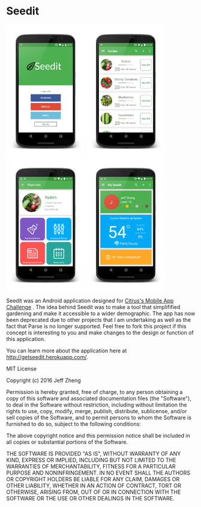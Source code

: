 # Seedit

<img src="demo-pics/nexus6_1.png" alt="Drawing" width="210"/>
<img src="demo-pics/nexus6_2.png" alt="Drawing" width="210"/>
<img src="demo-pics/nexus6_3.png" alt="Drawing" width="210"/>
<img src="demo-pics/nexus6_4.png" alt="Drawing" width="210"/>


Seedit was an Android application designed for [Citrus's Mobile App Challenge](http://mobileappchallenge.org/) .
The idea behind Seedit was to make a tool that simplifified gardening and make it accessible to a
wider demographic. The app has now been deprecated due to other projects that I am undertaking as
well as the fact that Parse is no longer supported. Feel free to fork this project if this concept
is interesting to you and make changes to the design or function of this application.

You can learn more about the application here at http://getseedit.herokuapp.com/.

MIT License

Copyright (c) 2016 Jeff Zheng

Permission is hereby granted, free of charge, to any person obtaining a copy
of this software and associated documentation files (the "Software"), to deal
in the Software without restriction, including without limitation the rights
to use, copy, modify, merge, publish, distribute, sublicense, and/or sell
copies of the Software, and to permit persons to whom the Software is
furnished to do so, subject to the following conditions:

The above copyright notice and this permission notice shall be included in all
copies or substantial portions of the Software.

THE SOFTWARE IS PROVIDED "AS IS", WITHOUT WARRANTY OF ANY KIND, EXPRESS OR
IMPLIED, INCLUDING BUT NOT LIMITED TO THE WARRANTIES OF MERCHANTABILITY,
FITNESS FOR A PARTICULAR PURPOSE AND NONINFRINGEMENT. IN NO EVENT SHALL THE
AUTHORS OR COPYRIGHT HOLDERS BE LIABLE FOR ANY CLAIM, DAMAGES OR OTHER
LIABILITY, WHETHER IN AN ACTION OF CONTRACT, TORT OR OTHERWISE, ARISING FROM,
OUT OF OR IN CONNECTION WITH THE SOFTWARE OR THE USE OR OTHER DEALINGS IN THE
SOFTWARE.